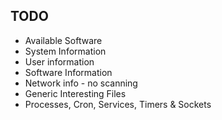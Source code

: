 ## TODO
- Available Software
- System Information
- User information
- Software Information
- Network info - no scanning
- Generic Interesting Files
- Processes, Cron, Services, Timers & Sockets